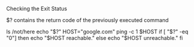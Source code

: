 Checking the Exit Status

$? contains the return code of the previously executed command

ls /not/here
echo "$?"
HOST="google.com"
ping -c 1 $HOST
if [ "$?" -eq "0"]
then
   echo "$HOST reachable."
else
   echo "$HOST unreachable."
fi
